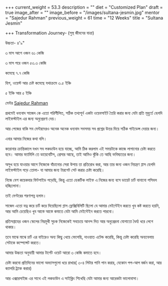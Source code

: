 +++
current_weight = 53.3
description = ""
diet = "Customized Plan"
draft = true
image_after = ""
image_before = "/images/sultana-jesmin.jpg"
mentor = "Sajedur Rahman"
previous_weight = 61
time = "12 Weeks"
title = "Sultana Jesmin"

+++
Transformation Journey- (সুস্থ জীবনের যাত্রা)

উচ্চতা- ৪'৯"

৩ মাস আগে ওজন ৬১ কেজি

৩ মাস পরে ওজন ৫৩.৩ কেজি

কমেছে ৭.৭ কেজি

হিপ, ওয়েস্ট আর চেষ্ট কমেছে যথাক্রমে ৩.৫ ইঞ্চি

৫ ইঞ্চি আর ৫ ইঞ্চি

মেন্টর [Sajedur Rahman](https://www.facebook.com/groups/1454970377907269/user/100000725320763/?__cft__%5b0%5d=AZXJyvDncdWIdAG7m6phwh0Nv2B_0wvRVtGNA4f0EvF8OC737yBURSJ8VYRXraJnddnOFbIb5oYWdYQw7-1BEmRgLUYpbspXPEg-8A61zh031KXe-eSwUMpdQBtznzAPRAVobdoeda-dTyD4G1WEnGyN&__tn__=-%5dK-R)

প্রথমেই ধন্যবাদ সাজেদ কে এতো পরিশীলিত, সঠিক তথ্যপূর্ন একটা ওয়েবসাইট তৈরি করার জন্য যেটা প্রতি মূহুর্তে হেলদি লাইফস্টাইল এর জন্য অনুপ্রেরণা দেয়।

আর পেজের বাকি সব মেন্টরদেরও অনেক অনেক ধন্যবাদ সবসময় সব প্রশ্নের উত্তর দিয়ে সঠিক গাইডেন্স দেয়ার জন্য।

এবার আমার নিজের কথা বলি।

করোনার ক্রান্তিকালে যখন সব লকডাউন হয়ে যাচ্ছে, আমি ঠিক করলাম এই সময়টাকে কাজে লাগানোর চেষ্টা করতে হবে। আমার ফ্যামিলি তে ডায়েবেটিস, প্রেসার আছে, তাই আমিও ঝুঁকি তে আছি ভবিষ্যতের জন্য।

অসুখ হয়ে যাওয়ার আগে নিজেকে বাঁচানোর সেরা উপায় তা প্রতিরোধ করা, আর তার জন্য ওজন নিয়ন্ত্রণ প্লাস হেলদি লাইফস্টাইল গড়ে তোলা- যা আমার জন্য টারগেট সেট করার চেষ্টা করেছি।

নিজে বেশ কয়েকবার ফিটগাইড পড়েছি, কিন্তু এতো হেকটিক লাইফ এ নিজের জন্য বসে ডায়েট চার্ট বানানো পসিবল হচ্ছিলোনা।

তাই মেণ্টরের শরণাপন্ন হলাম।

সাজেদ এতো যত্ন করে চার্ট করে দিয়েছিলো প্লাস ফ্লেক্সিবিলিটি ছিলো যে আমার মেইন্টেইন করতে খুব কষ্ট করতে হয়নি, আর আমি চেয়েছিও খুব আস্তে আস্তে কমাতে যেটা আমি মেইন্টেইন করতে পারবো।

প্রতিসপ্তাহের ওজন স্কেলের নিম্নমুখী সুচক নিজেকেই সবচেয়ে আনন্দ দিত আর অনুপ্রেরনা যোগাতো ধৈর্য্য ধরে লেগে থাকার।

তবে মাঝে মাঝে চার্ট এর বাইরেও অন্য কিছু খেয়ে ফেলেছি, দাওয়াত এটেন্ড করেছি, কিন্তু চেষ্টা করেছি অন্যবেলায় সেটাকে কম্পেন্সেট করতে।

আমার উচ্চতা অনুযায়ী আমার টার্গেট ওয়েট আরো ৩ কেজি কমাতে হবে।

চেষ্টা করবো প্রতিদিনের ভালো অভ্যাসগুলো ধরে রাখার( ৩-৪ লিটার পানি পান করার, যেকোন পপ-আপ বর্জন করা, আর ক্যালরি ট্র‍্যাক করার)

আর এক্সারসাইজ এর সাথে এই লকডাউন এ সাইক্লিং শিখেছি যেটা আমার জন্য আরেকটা ভালোবাসা।